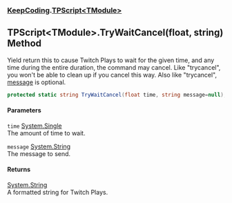 ### [KeepCoding](KeepCoding.md 'KeepCoding').[TPScript&lt;TModule&gt;](KeepCoding_TPScript_TModule_.md 'KeepCoding.TPScript&lt;TModule&gt;')
## TPScript&lt;TModule&gt;.TryWaitCancel(float, string) Method
Yield return this to cause Twitch Plays to wait for the given time, and any time during the entire duration, the command may cancel. Like "trycancel", you won't be able to clean up if you cancel this way. Also like "trycancel", [message](KeepCoding_TPScript_TModule__TryWaitCancel(float_string).md#KeepCoding_TPScript_TModule__TryWaitCancel(float_string)_message 'KeepCoding.TPScript&lt;TModule&gt;.TryWaitCancel(float, string).message') is optional.  
```csharp
protected static string TryWaitCancel(float time, string message=null);
```
#### Parameters
<a name='KeepCoding_TPScript_TModule__TryWaitCancel(float_string)_time'></a>
`time` [System.Single](https://docs.microsoft.com/en-us/dotnet/api/System.Single 'System.Single')  
The amount of time to wait.
  
<a name='KeepCoding_TPScript_TModule__TryWaitCancel(float_string)_message'></a>
`message` [System.String](https://docs.microsoft.com/en-us/dotnet/api/System.String 'System.String')  
The message to send.
  
#### Returns
[System.String](https://docs.microsoft.com/en-us/dotnet/api/System.String 'System.String')  
A formatted string for Twitch Plays.
